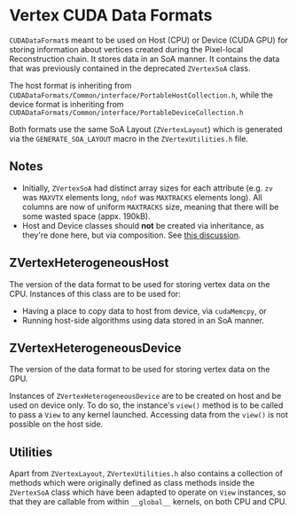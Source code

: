 # Vertex CUDA Data Formats

`CUDADataFormat`s meant to be used on Host (CPU) or Device (CUDA GPU) for
storing information about vertices created during the Pixel-local Reconstruction
chain. It stores data in an SoA manner. It contains the data that was previously
contained in the deprecated `ZVertexSoA` class. 

The host format is inheriting from `CUDADataFormats/Common/interface/PortableHostCollection.h`,
while the device format is inheriting from `CUDADataFormats/Common/interface/PortableDeviceCollection.h`

Both formats use the same SoA Layout (`ZVertexLayout`) which is generated
via the `GENERATE_SOA_LAYOUT` macro in the `ZVertexUtilities.h` file.

## Notes

- Initially, `ZVertexSoA` had distinct array sizes for each attribute (e.g. `zv` was `MAXVTX` elements 
long, `ndof` was `MAXTRACKS` elements long). All columns are now of uniform `MAXTRACKS` size, 
meaning that there will be some wasted space (appx. 190kB). 
- Host and Device classes should **not** be created via inheritance, as they're done here,
but via composition. See [this discussion](https://github.com/cms-sw/cmssw/pull/40465#discussion_r1066039309).

## ZVertexHeterogeneousHost

The version of the data format to be used for storing vertex data on the CPU. 
Instances of this class are to be used for:

- Having a place to copy data to host from device, via `cudaMemcpy`, or
- Running host-side algorithms using data stored in an SoA manner.

## ZVertexHeterogeneousDevice

The version of the data format to be used for storing vertex data on the GPU.

Instances of `ZVertexHeterogeneousDevice` are to be created on host and be
used on device only. To do so, the instance's `view()` method is to be called
to pass a `View` to any kernel launched. Accessing data from the `view()` is not
possible on the host side.

## Utilities

Apart from `ZVertexLayout`, `ZVertexUtilities.h` also contains
a collection of methods which were originally
defined as class methods inside the `ZVertexSoA` class
which have been adapted to operate on `View` instances, so that they are callable
from within `__global__` kernels, on both CPU and CPU. 
